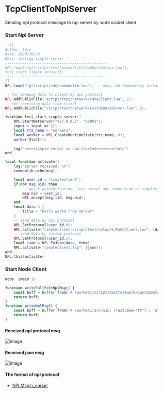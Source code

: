 # TcpClientToNplServer
Sending npl protocol message to npl server by node socket client

### Start Npl Server
```lua
--[[
Author: leio
Date: 2020/10/29
Desc: testing simple server
-----------------------------------------------
NPL.load("(gl)script/test/network/CustomDataServer.lua");
test_start_simple_server();
-----------------------------------------------
]]
NPL.load("(gl)script/ide/commonlib.lua"); -- many sub dependency included

-- for sending data to client by npl protocol
NPL.AddPublicFile("script/test/network/FakeClient.lua", 1);
-- for receiving data from client
NPL.AddPublicFile("script/test/network/CustomDataServer.lua", 2);

function test_start_simple_server()
	NPL.StartNetServer("127.0.0.1", "60001");
	input = input or {};
	local rts_name = "worker1";
	local worker = NPL.CreateRuntimeState(rts_name, 0);
	worker:Start();
	
	log("=====simple server is now started=========\n\n")
end

local function activate()
	log("server received: \n")
	commonlib.echo(msg);

    local user_id = "simpleclient";
	if(not msg.nid) then
		-- quick authentication, just accept any connection as simpleclient
		msg.nid = user_id;
		NPL.accept(msg.tid, msg.nid);
	end
    local data = {
        title = "hello world from server"
    }
    -- send data by npl protocol
    NPL.SetProtocol(user_id,0);
    NPL.activate("simpleclient:script/test/network/FakeClient.lua", {data})
    -- send data by custom protocol
    NPL.SetProtocol(user_id,2);
    local json = NPL.ToJson(data, true)
    NPL.activate("simpleclient:tcp", {json});
end
NPL.this(activate)
```
### Start Node Client
```js
node .\main.js

function writeFullPathNplMsg() {
    const buff = Buffer.from('A (worker1)script/test/network/CustomDataServer.lua\n\n16: {TestCase="TP"}', 'utf8');
    return buff;
}
function writeNplMsg() {
    const buff = Buffer.from('A (worker1)2\n\n16: {TestCase="TP"}', 'utf8');
    return buff;
}
```
#### Received npl protocol msg
![image](https://user-images.githubusercontent.com/5885941/97576441-21eb9280-1a29-11eb-907c-d9516aa56b47.png)
#### Received json msg
![image](https://user-images.githubusercontent.com/5885941/97576179-c9b49080-1a28-11eb-8024-29b8d9c2b14a.png)
#### The format of npl protocol 
 - [NPLMsgIn_parser](https://github.com/LiXizhi/NPLRuntime/blob/dev/Client/trunk/ParaEngineClient/NPL/NPLMsgIn_parser.h#L94)